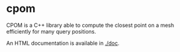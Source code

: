 # cpom
CPOM is a C++ library able to compute the closest point on a mesh efficiently for many query positions.

An HTML documentation is available in [./doc](https://vdedun.github.io/cpom-doc).

